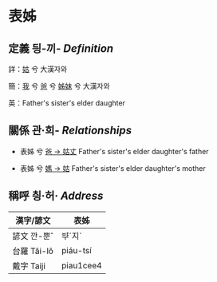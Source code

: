 # 表姊
## 定義 딍-끼- _Definition_
詳：[姑](member12.md) 兮 大漢자와

簡：[我](member1.md) 兮 [爸](member2.md) 兮 [姊妹](member12.md) 兮 大漢자와

英：Father's sister's elder daughter

## 關係 관·희- _Relationships_

- 表姊 兮 [爸 → 姑丈](member43.md) Father's sister's elder daughter's father

- 表姊 兮 [媽 → 姑](member12.md) Father's sister's elder daughter's mother



## 稱呼 칑·허· _Address_

漢字/諺文 | 表姊
--- | ---
諺文 깐-뿐ˆ | ᄇᆤˊ지ˊ
台羅 Tâi-lô | piáu-tsí
戴字 Taiji | piau1cee4


